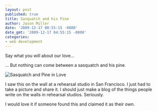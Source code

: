 ```yaml
---
layout: post
published: true
title: Sasquatch and his Pine
author: Jason Miller
date: '2009-12-17 00:55:15 -0800'
date_gmt: '2009-12-17 04:55:15 -0800'
categories:
- web development
---
```


Say what you will about our love...

... But nothing can come between a sasquatch and his pine.

![Sasquatch and Pine in Love]({{site.assets.url_prefix}}/images/posts/sasquatch-and-pine-love.jpg "Sasquatch and Pine in Love")

I saw this on the wall at a rehearsal studio in San Francisco. I just had to
take a picture and share it. I should just make a blog of the things people
write on the walls in rehearsal studios. Seriously.

I would love it if someone found this and claimed it as their own.
